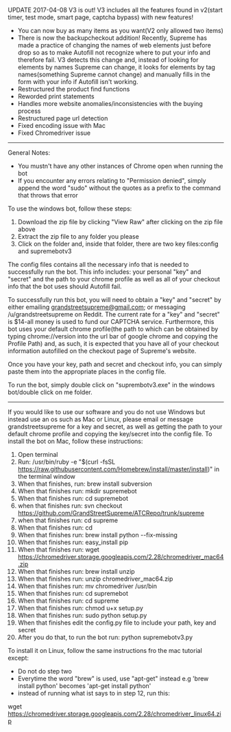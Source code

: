 
UPDATE 2017-04-08 
V3 is out! V3 includes all the features found in v2(start timer, test mode, smart page, captcha bypass) with new features!
- You can now buy as many items as you want(V2 only allowed two items)
- There is now the backupcheckout addition! Recently, Supreme has made a practice of changing the names of web elements just before drop so as to make Autofill not recognize where to put your info and therefore fail. V3 detects this change and, instead of looking for elements by names Supreme can change, it looks for elements by tag names(something Supreme cannot change) and manually fills in the form with your info if Autofill isn't working.
- Restructured the product find functions
- Reworded print statements
- Handles more website anomalies/inconsistencies with the buying process
- Restructured page url detection
- Fixed encoding issue with Mac
- Fixed Chromedriver issue

-----------------------------------------------------------------------------------------------------------------------------
General Notes:
- You mustn't have any other instances of Chrome open when running the bot
- If you encounter any errors relating to "Permission denied", simply append the word "sudo" without the quotes as a prefix to the command that throws that error

To use the windows bot, follow these steps:
1. Download the zip file by clicking "View Raw" after clicking on the zip file above
2. Extract the zip file to any folder you please
3. Click on the folder and, inside that folder, there are two key files:config and supremebotv3

The config files contains all the necessary info that is needed to successfully run the bot. This info includes: your personal "key" and "secret" and the path to your chrome profile as well as all of your checkout info that the bot uses should Autofill fail.

To successfully run this bot, you will need to obtain a "key" and "secret" by either emailing grandstreetsupreme@gmail.com; or messaging /u/grandstreetsupreme on Reddit. The current rate for a "key" and "secret" is $14-all money is used to fund our CAPTCHA service. 
Furthermore, this bot uses your default chrome profile(the path to which can be obtained by typing chrome://version into the url bar of google chrome and copying the Profile Path) and, as such, it is expected that you have all of your checkout information autofilled on the checkout page of Supreme's website. 

Once you have your key, path and secret and checkout info, you can simply paste them into the appropriate places in the config file.

To run the bot, simply double click on "suprembotv3.exe" in the windows bot/double click on me folder. 

----------------------------------------------------------------------------------------------------------------------------
If you would like to use our software and you do not use Windows but instead use an os such as Mac or Linux, please  email or message grandstreetsupreme for a key and secret, as well as getting the path to your default chrome profile and copying the key/secret into the config file. To install the bot on Mac, follow these instructions:
1. Open terminal
2. Run: /usr/bin/ruby -e "$(curl -fsSL https://raw.githubusercontent.com/Homebrew/install/master/install)" in the terminal window
3. When that finishes, run: brew install subversion
4. When that finishes run: mkdir supremebot
5. When that finishes run: cd supremebot
7. when that finishes run: svn checkout https://github.com/GrandStreetSupreme/ATCRepo/trunk/supreme
8. when that finishes run: cd supreme
9. When that finishes run: cd
10. When that finishes run: brew install python --fix-missing
11. When that finishes run: easy_install pip
12. When that finishes run: wget https://chromedriver.storage.googleapis.com/2.28/chromedriver_mac64.zip
13. When that finishes run: brew install unzip
14. When that finishes run: unzip chromedriver_mac64.zip
15. When that finishes run: mv chromedriver /usr/bin
16. When that finishes run: cd supremebot
17. When that finishes run: cd supreme
18. When that finishes run: chmod u+x setup.py
19. When that finishes run: sudo python setup.py
20. When that finishes edit the config.py file to include your path, key and secret
20. After you do that, to run the bot run: python supremebotv3.py

To install it on Linux, follow the same instructions fro the mac tutorial except:
- Do not do step two
- Everytime the word "brew" is used, use "apt-get" instead e.g 'brew install python' becomes 'apt-get install python'
- instead of running what ist says to in step 12, run this: 


wget https://chromedriver.storage.googleapis.com/2.28/chromedriver_linux64.zip
